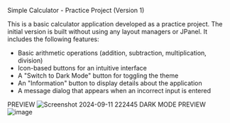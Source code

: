 Simple Calculator - Practice Project (Version 1)

This is a basic calculator application developed as a practice project. The initial version is built without using any layout managers or JPanel. It includes the following features:

- Basic arithmetic operations (addition, subtraction, multiplication, division)
- Icon-based buttons for an intuitive interface
- A "Switch to Dark Mode" button for toggling the theme
- An "Information" button to display details about the application
- A message dialog that appears when an incorrect input is entered

PREVIEW
![Screenshot 2024-09-11 222445](https://github.com/user-attachments/assets/66ca452d-65ab-457b-a51e-781d5433b272)
DARK MODE PREVIEW
![image](https://github.com/user-attachments/assets/08a3e172-c929-413a-92c3-8ea77908d45e)


